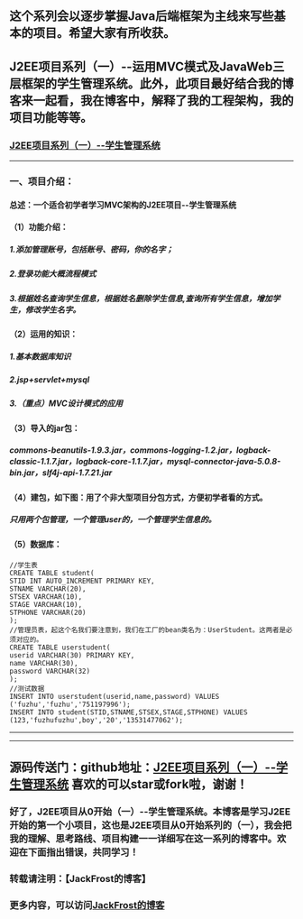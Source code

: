 ## 这个系列会以逐步掌握Java后端框架为主线来写些基本的项目。希望大家有所收获。

## J2EE项目系列（一）--运用MVC模式及JavaWeb三层框架的学生管理系统。此外，此项目最好结合我的博客来一起看，我在博客中，解释了我的工程架构，我的项目功能等等。
### [J2EE项目系列（一）--学生管理系统](http://blog.csdn.net/Jack__Frost/article/details/53691782)

***
### 一、项目介绍：
#### 总述：一个适合初学者学习MVC架构的J2EE项目--学生管理系统
#### （1）功能介绍：
##### 1.添加管理账号，包括账号、密码，你的名字；
##### 2.登录功能大概流程模式
##### 3.根据姓名查询学生信息，根据姓名删除学生信息,查询所有学生信息，增加学生，修改学生名字。
#### （2）运用的知识：
##### 1.基本数据库知识
##### 2.jsp+servlet+mysql
##### 3.（重点）MVC设计模式的应用
#### （3）导入的jar包：
##### commons-beanutils-1.9.3.jar，commons-logging-1.2.jar，logback-classic-1.1.7.jar，logback-core-1.1.7.jar，mysql-connector-java-5.0.8-bin.jar，slf4j-api-1.7.21.jar
#### （4）建包，如下图：用了个非大型项目分包方式，方便初学者看的方式。
##### 只用两个包管理，一个管理user的，一个管理学生信息的。
#### （5）数据库：
```
//学生表
CREATE TABLE student(
STID INT AUTO_INCREMENT PRIMARY KEY,
STNAME VARCHAR(20),
STSEX VARCHAR(10),
STAGE VARCHAR(10),
STPHONE VARCHAR(20)
);
//管理员表，起这个名我们要注意到，我们在工厂的bean类名为：UserStudent。这两者是必须对应的。
CREATE TABLE userstudent(
userid VARCHAR(30) PRIMARY KEY,
name VARCHAR(30),
password VARCHAR(32)
);
//测试数据
INSERT INTO userstudent(userid,name,password) VALUES ('fuzhu','fuzhu','751197996');
INSERT INTO student(STID,STNAME,STSEX,STAGE,STPHONE) VALUES (123,'fuzhufuzhu',boy','20','13531477062');
```
***
***
## 源码传送门：github地址：[J2EE项目系列（一）--学生管理系统](https://github.com/FuZhucheng/StudentManagement) 喜欢的可以star或fork啦，谢谢！
### 好了，J2EE项目从0开始（一）--学生管理系统。本博客是学习J2EE开始的第一个小项目，这也是J2EE项目从0开始系列的（一），我会把我的理解、思考路线、项目构建一一详细写在这一系列的博客中。欢迎在下面指出错误，共同学习！
### 转载请注明：【JackFrost的博客】     
### 更多内容，可以访问[JackFrost的博客](http://blog.csdn.net/jack__frost?viewmode=contents)


